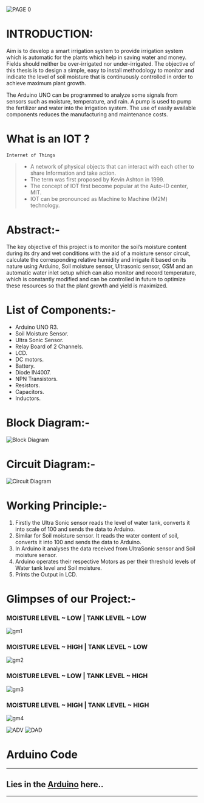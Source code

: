![PAGE 0](https://raw.githubusercontent.com/LakshmiDeepak9653/MINIPROJECT-resources/main/page-0.png?token=GHSAT0AAAAAABTZRYW3GPZH2SHVTWHZONZIYTGIR6A)
# INTRODUCTION:
Aim is to develop a smart irrigation system to provide irrigation system which is automatic for the plants which help in saving water and money. Fields should neither be over-irrigated nor under-irrigated. The objective of this thesis is to design 
a simple, easy to install methodology to monitor and indicate the 
level of soil moisture that is continuously controlled in order 
to achieve maximum plant growth.

The Arduino UNO can be programmed to analyze some signals from sensors such as moisture, temperature, and rain. A pump is used to pump the fertilizer and water into the irrigation system. The use of easily available components reduces the manufacturing and maintenance costs.

# What is an IOT ?
`Internet of Things`
> -  A network of physical objects that can interact with each other to share Information and take action.
> - The term was first proposed by Kevin Ashton in 1999.
> - The concept of IOT first become popular at the Auto-ID center, MIT.
> - IOT can be pronounced as Machine to Machine (M2M) technology.

# Abstract:-
The key objective of this project is to monitor the soil’s moisture content during its dry and wet conditions with the aid of a moisture sensor circuit, calculate the corresponding relative humidity and irrigate it based on its nature using Arduino, Soil moisture sensor, Ultrasonic sensor, GSM and an automatic water inlet setup which can also monitor and record temperature, which is constantly modified and can be controlled in future to optimize these resources so that the plant growth and yield is maximized.

# List of Components:-
- Arduino UNO R3.
- Soil Moisture Sensor.
- Ultra Sonic Sensor.
- Relay Board of 2 Channels.
- LCD.
- DC motors.
- Battery.
- Diode IN4007.
- NPN Transistors.
- Resistors.
- Capacitors.
- Inductors.


# Block Diagram:-
![Block Diagram](https://raw.githubusercontent.com/LakshmiDeepak9653/MINIPROJECT-resources/main/MINI%20project%20(1).png?token=GHSAT0AAAAAABTZRYW27ANJVO56LORZX4VKYTGJKEA)

# Circuit Diagram:-
![Circuit Diagram](https://raw.githubusercontent.com/LakshmiDeepak9653/MINIPROJECT-resources/main/Screenshot%20from%202022-04-14%2019-14-23.png?token=GHSAT0AAAAAABTZRYW2BA7EKKZ43NPPGEHAYTGJN7A)


# Working Principle:-

1. Firstly the Ultra Sonic sensor reads the level of water tank, converts it into scale of 100 and sends the data to Arduino. 
2. Similar for Soil moisture sensor. It reads the  water content of soil, converts it into 100 and sends the data to Arduino.
3. In Arduino it analyses the data received from UltraSonic sensor and Soil moisture sensor. 
4. Arduino operates their respective Motors as per their threshold levels of Water tank level and Soil moisture.
5. Prints the Output in LCD.

# Glimpses of our Project:-
### MOISTURE LEVEL ~ LOW | TANK LEVEL ~ LOW
![gm1](https://raw.githubusercontent.com/LakshmiDeepak9653/MINIPROJECT-resources/main/ezgif.com-gif-maker.gif?token=GHSAT0AAAAAABTZRYW2HLSWRRGZH3J2WOBMYTGJSZQ)

### MOISTURE LEVEL ~ HIGH | TANK LEVEL ~ LOW
![gm2](https://raw.githubusercontent.com/LakshmiDeepak9653/MINIPROJECT-resources/main/ezgif.com-gif-maker%20(1).gif?token=GHSAT0AAAAAABTZRYW2DBQZ5D22JV6EQEIKYTGJUAQ)

### MOISTURE LEVEL ~ LOW | TANK LEVEL ~ HIGH
![gm3](https://raw.githubusercontent.com/LakshmiDeepak9653/MINIPROJECT-resources/main/ezgif.com-gif-maker%20(3).gif?token=GHSAT0AAAAAABTZRYW2FZYBI4POWBOEH7PMYTGJU6A)

### MOISTURE LEVEL ~ HIGH | TANK LEVEL ~ HIGH
![gm4](https://raw.githubusercontent.com/LakshmiDeepak9653/MINIPROJECT-resources/main/ezgif.com-gif-maker%20(2).gif?token=GHSAT0AAAAAABTZRYW2NJVUCQWTHONVXTEUYTGJU2A)


![ADV](https://raw.githubusercontent.com/LakshmiDeepak9653/MINIPROJECT-resources/main/page-19.png?token=GHSAT0AAAAAABTZRYW2B3EWMUBIOFWUGRB4YTGJXJA)
![DAD](https://raw.githubusercontent.com/LakshmiDeepak9653/MINIPROJECT-resources/main/page-20.png?token=GHSAT0AAAAAABTZRYW3PJNL6MWE4WBDCHEWYTGJYSQ)


# Arduino Code
---
## Lies in the [Arduino](https://github.com/LakshmiDeepak9653/KeyLogger-using-Python/blob/main/Keylogger.py) here..
---
